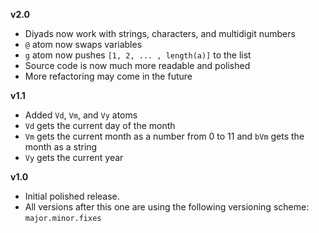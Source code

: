 **v2.0**
* Diyads now work with strings, characters, and multidigit numbers
* `@` atom now swaps variables
* `g` atom now pushes `[1, 2, ... , length(a)]` to the list
* Source code is now much more readable and polished
* More refactoring may come in the future

**v1.1**
* Added `Vd`, `Vm`, and `Vy` atoms
* `Vd` gets the current day of the month
* `Vm` gets the current month as a number from 0 to 11 and `bVm` gets the month as a string
* `Vy` gets the current year

**v1.0**
* Initial polished release.
* All versions after this one are using the following versioning scheme: `major.minor.fixes`
